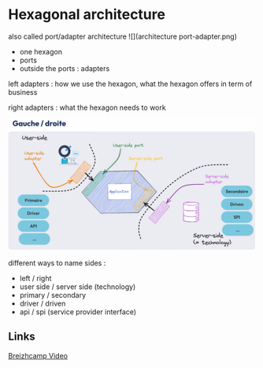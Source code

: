 # Hexagonal architecture


also called port/adapter architecture
![](architecture port-adapter.png)
- one hexagon
- ports
- outside the ports : adapters

left adapters : how we use the hexagon, what the hexagon offers in term of business

right adapters : what the hexagon needs to work

![](hexagonal.png)

different ways to name sides :
- left / right
- user side / server side (technology)
- primary / secondary
- driver / driven
- api / spi (service provider interface)

## Links
[Breizhcamp Video](https://www.youtube.com/watch?v=GG9WyeerqFA&list=PL9B1Qf4o9HXxLivhbz1JrZ-CMzNgiHlTr&index=7)
[](https://thetribe.io/glossaire-architecture-hexagonale-clean-architecture/)

